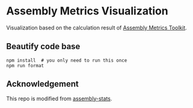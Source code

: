# Assembly Metrics Visualization

Visualization based on the calculation result of [Assembly Metrics Toolkit](https://github.com/NAL-i5K/Assembly_Metrics_Toolkit).

## Beautify code base

``` shell
npm install  # you only need to run this once
npm run format
```

## Acknowledgement

This repo is modified from [assembly-stats](https://github.com/rjchallis/assembly-stats).
